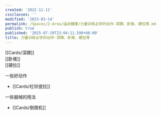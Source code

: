 ```yaml
---
created: '2022-11-11'
cssclasses: ''
modified: '2023-03-14'
permalink: /Spaces/2-Area/运动健康/力量训练必学的动作-深蹲、卧推、硬拉等.md
publish: true
published: '2025-07-29T23:04:11.590+08:00'
title: 力量训练必学的动作-深蹲、卧推、硬拉等
---
```

[[Cards/深蹲]]  
[[卧推]]  
[[硬拉]]

一些好动作

- [[Cards/杠铃提拉]]

一些器械的用法

- [[Cards/倒蹬机]]